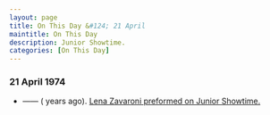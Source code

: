 ```yaml
---
layout: page
title: On This Day &#124; 21 April
maintitle: On This Day
description: Junior Showtime.
categories: [On This Day]
---
```


### 21 April 1974
* —— (<span id="age"></span> years ago). [Lena Zavaroni preformed on Junior Showtime.](/yorkshire%20television/1974/04/21/junior-showtime.html)

<!-- Script for calculating number of years ago -->
<script>
var dob = '19740421';
var year = Number(dob.substr(0, 4));
var month = Number(dob.substr(4, 2)) - 1;
var day = Number(dob.substr(6, 2));
var today = new Date();
var age = today.getFullYear() - year;
if (today.getMonth() < month || (today.getMonth() == month && today.getDate() < day)) {
  age--;
}
document.getElementById("age").innerHTML=age;
</script>


